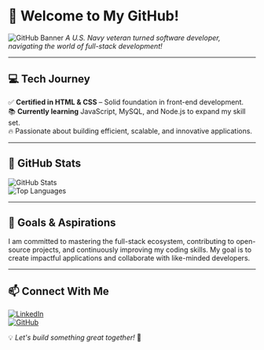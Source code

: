 # 👋 Welcome to My GitHub!

![GitHub Banner](https://cdn.pixabay.com/photo/2017/08/05/11/24/logo-2582757_1280.png) 
*A U.S. Navy veteran turned software developer, navigating the world of full-stack development!*

---

## 💻 **Tech Journey**
✅ **Certified in HTML & CSS** – Solid foundation in front-end development.  
📚 **Currently learning** JavaScript, MySQL, and Node.js to expand my skill set.  
🔥 Passionate about building efficient, scalable, and innovative applications.  

---

## 🚀 **GitHub Stats**
![GitHub Stats](https://github-readme-stats.vercel.app/api?username=aduran001&show_icons=true&theme=radical)  
![Top Languages](https://github-readme-stats.vercel.app/api/top-langs/?username=aduran001&layout=compact&theme=radical)  

---

## 🎯 **Goals & Aspirations**
I am committed to mastering the full-stack ecosystem, contributing to open-source projects, and continuously improving my coding skills. My goal is to create impactful applications and collaborate with like-minded developers.  

---

## 📫 **Connect With Me**
[![LinkedIn](https://img.shields.io/badge/LinkedIn-Connect-blue?style=flat&logo=linkedin)](https://www.linkedin.com/in/albert-duran-78bb622a8/)  
[![GitHub](https://img.shields.io/badge/GitHub-Follow-black?style=flat&logo=github)](https://github.com/aduran001)  

💡 *Let's build something great together!* 🚀
<!--
**aduran001/aduran001** is a ✨ _special_ ✨ repository because its `README.md` (this file) appears on your GitHub profile.

Here are some ideas to get you started:

- 🔭 I’m currently working on ...
- 🌱 I’m currently learning ...
- 👯 I’m looking to collaborate on ...
- 🤔 I’m looking for help with ...
- 💬 Ask me about ...
- 📫 How to reach me: ...
- 😄 Pronouns: ...
- ⚡ Fun fact: ...
-->
